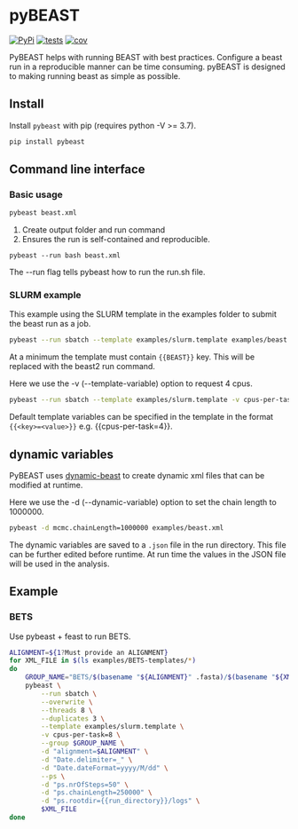 # pyBEAST

[![PyPi](https://img.shields.io/pypi/v/pybeast.svg)](https://pypi.org/project/pybeast/)
[![tests](https://github.com/Wytamma/pybeast/actions/workflows/test.yml/badge.svg)](https://github.com/Wytamma/pybeast/actions/workflows/test.yml)
[![cov](https://codecov.io/gh/Wytamma/pybeast/branch/master/graph/badge.svg)](https://codecov.io/gh/Wytamma/pybeast)

PyBEAST helps with running BEAST with best practices. Configure a beast run in a reproducible manner can be time consuming. pyBEAST is designed to making running beast as simple as possible. 

## Install
Install `pybeast` with pip (requires python -V >= 3.7).

```bash
pip install pybeast
```

## Command line interface

### Basic usage 

```bash
pybeast beast.xml
```

1. Create output folder and run command
2. Ensures the run is self-contained and reproducible.

```
pybeast --run bash beast.xml
```

The --run flag tells pybeast how to run the run.sh file. 

### SLURM example 

This example using the SLURM template in the examples folder to submit the beast run as a job.

```bash
pybeast --run sbatch --template examples/slurm.template examples/beast.xml
```

At a minimum the template must contain `{{BEAST}}` key. This will be replaced with the beast2 run command.

Here we use the -v (--template-variable) option to request 4 cpus. 

```bash
pybeast --run sbatch --template examples/slurm.template -v cpus-per-task=4 exmaples/beast.xml
```

Default template variables can be specified in the template in the format `{{<key>=<value>}}` e.g. {{cpus-per-task=4}}.

## dynamic variables

PyBEAST uses [dynamic-beast](https://github.com/Wytamma/dynamic-beast) to create dynamic xml files that can be modified at runtime. 

Here we use the -d (--dynamic-variable) option to set the chain length to 1000000. 

```bash
pybeast -d mcmc.chainLength=1000000 examples/beast.xml
```

The dynamic variables are saved to a `.json` file in the run directory. This file can be further edited before runtime. At run time the values in the JSON file will be used in the analysis. 

## Example 

### BETS

Use pybeast + feast to run BETS.

```bash
ALIGNMENT=${1?Must provide an ALIGNMENT}
for XML_FILE in $(ls examples/BETS-templates/*)
do  
    GROUP_NAME="BETS/$(basename "${ALIGNMENT}" .fasta)/$(basename "${XML_FILE}" .xml)"
    pybeast \
        --run sbatch \
        --overwrite \
        --threads 8 \
        --duplicates 3 \
        --template examples/slurm.template \
        -v cpus-per-task=8 \
        --group $GROUP_NAME \
        -d "alignment=$ALIGNMENT" \
        -d "Date.delimiter=_" \
        -d "Date.dateFormat=yyyy/M/dd" \
        --ps \
        -d "ps.nrOfSteps=50" \
        -d "ps.chainLength=250000" \
        -d "ps.rootdir={{run_directory}}/logs" \
        $XML_FILE
done
```
